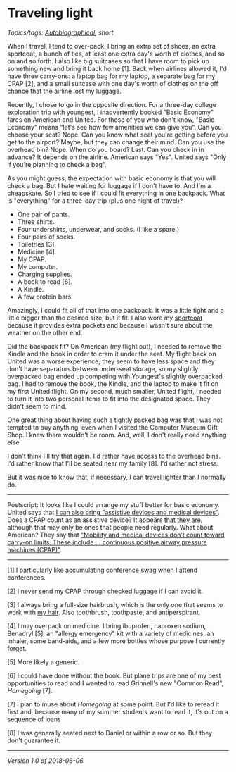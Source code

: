 Traveling light
===============

*Topics/tags: [Autobiographical](index-autobiographical), short*

When I travel, I tend to over-pack.  I bring an extra set of shoes,
an extra sportcoat, a bunch of ties, at least one extra day's worth of
clothes, and so on and so forth.  I also like big suitcases so that I
have room to pick up something new and bring it back home [1].  Back
when airlines allowed it, I'd have three carry-ons: a laptop bag for
my laptop, a separate bag for my CPAP [2], and a small suitcase with
one day's worth of clothes on the off chance that the airline lost
my luggage.

Recently, I chose to go in the opposite direction.  For a three-day
college exploration trip with youngest, I inadvertently booked "Basic
Economy" fares on American and United.  For those of you who don't know,
"Basic Economy" means "let's see how few amenities we can give you".
Can you choose your seat?  Nope.  Can you know what seat you're getting
before you get to the airport?  Maybe, but they can change their mind.
Can you use the overhead bin?  Nope.  When do you board?  Last.  Can you
check in in advance?  It depends on the airline.  American says "Yes".
United says "Only if you're planning to check a bag".

As you might guess, the expectation with basic economy is that you will
check a bag.  But I hate waiting for luggage if I don't have to.  And I'm
a cheapskate.  So I tried to see if I could fit everything in one backpack.
What is "everything" for a three-day trip (plus one night of travel)?

* One pair of pants.
* Three shirts.
* Four undershirts, underwear, and socks.  (I like a spare.)
* Four pairs of socks.
* Toiletries [3].
* Medicine [4].
* My CPAP.
* My computer.
* Charging supplies.
* A book to read [6].
* A Kindle.
* A few protein bars.

Amazingly, I could fit all of that into one backpack.  It was a little
tight and a little bigger than the desired size, but it fit.  I also wore
my [sportcoat](coat-and-tie) because it provides extra pockets and because
I wasn't sure about the weather on the other end.

Did the backpack fit?  On American (my flight out), I needed to remove
the Kindle and the book in order to cram it under the seat.  My flight
back on United was a worse experience; they seem to have less space and
they don't have separators between under-seat storage, so my slightly
overpacked bag ended up competing with Youngest's slightly overpacked bag.
I had to remove the book, the Kindle, and the laptop to make it fit on
my first United flight.  On my second, much smaller, United flight, I
needed to turn it into two personal items to fit into the designated
space.  They didn't seem to mind.

One great thing about having such a tightly packed bag was that I was
not tempted to buy anything, even when I visited the Computer Museum
Gift Shop.  I knew there wouldn't be room.  And, well, I don't really
need anything else.

I don't think I'll try that again.  I'd rather have access to the
overhead bins.  I'd rather know that I'll be seated near my family [8].
I'd rather not stress.

But it was nice to know that, if necessary, I can travel lighter than
I normally do.

---

Postscript: It looks like I could arrange my
stuff better for basic economy.  United says
that [I can also bring "assistive devices and medical
devices"](https://www.united.com/web/en-US/content/travel/inflight/basic-economy.aspx).
Does a CPAP count as an assistive device?  It appears [that they
are](https://www.united.com/ual/en/us/fly/travel/special-needs/disabilities/customer-ventilators.html),
although that may only be ones that people need regularly.
What about American?  They say that ["Mobility
and medical devices don’t count toward carry-on
limits.  These include ... continuous positive airway pressure machines (CPAP)"](https://www.aa.com/i18n/travel-info/special-assistance/mobility-and-medical-devices.jsp).

---

[1] I particularly like accumulating conference swag when I attend
conferences.

[2] I never send my CPAP through checked luggage if I can avoid it.

[3] I always bring a full-size hairbrush, which is the only one that
seems to work with [my hair](my-hair).  Also toothbrush, toothpaste,
and antiperspirant.

[4] I may overpack on medicine.  I bring ibuprofen, naproxen sodium,
Benadryl [5], an "allergy emergency" kit with a variety of medicines, an
inhaler, some band-aids, and a few more bottles whose purpose I
currently forget.

[5] More likely a generic.

[6] I could have done without the book.  But plane trips are one of my best
opportunities to read and I wanted to read Grinnell's new "Common Read",
_Homegoing_ [7].

[7] I plan to muse about _Homegoing_ at some point.  But I'd like to reread
it first and, because many of my summer students want to read it, it's out
on a sequence of loans

[8] I was generally seated next to Daniel or within a row or so.
But they don't guarantee it.

---

*Version 1.0 of 2018-06-06.*
